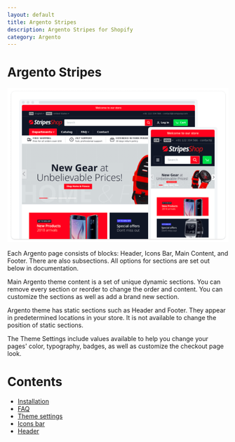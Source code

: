 ```yaml
---
layout: default
title: Argento Stripes
description: Argento Stripes for Shopify
category: Argento
---
```


# Argento Stripes

![Argento Stripes for Shopify](/images/shopify/argento-stripes.png)

Each Argento page consists of blocks: Header, Icons Bar, Main Content, and Footer. There are also subsections. All options for sections are set out below in documentation.  

Main Argento theme content is a set of unique dynamic sections. You can remove every section or reorder to change the order and content. You can customize the sections as well as add a brand new section. 
 
Argento theme has static sections such as Header and Footer. They appear in predetermined locations in your store. It is not available to change the position of static sections.

The Theme Settings include values available to help you change your pages' color, typography, badges, as well as customize the checkout page look.


# Contents

 -  [Installation](/shopify/argento/installation/)
 -  [FAQ](faq/)
 -  [Theme settings](/shopify/argento/stripes/theme-settings)
 -  [Icons bar](/shopify/argento/stripes/icons-bar)
 -  [Header](/shopify/argento/stripes/header)